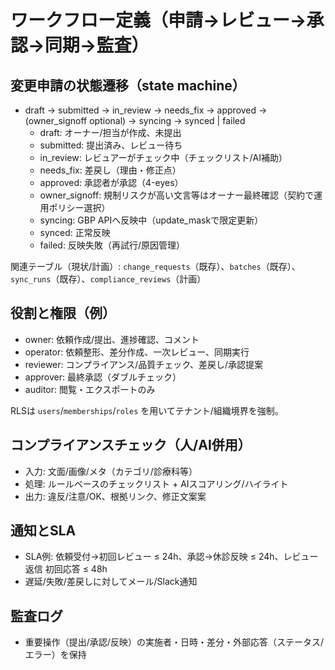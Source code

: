 # ワークフロー定義（申請→レビュー→承認→同期→監査）

## 変更申請の状態遷移（state machine）

- draft → submitted → in_review → needs_fix → approved → (owner_signoff optional) → syncing → synced | failed
  - draft: オーナー/担当が作成、未提出
  - submitted: 提出済み、レビュー待ち
  - in_review: レビュアーがチェック中（チェックリスト/AI補助）
  - needs_fix: 差戻し（理由・修正点）
  - approved: 承認者が承認（4-eyes）
  - owner_signoff: 規制リスクが高い文言等はオーナー最終確認（契約で運用ポリシー選択）
  - syncing: GBP APIへ反映中（update_maskで限定更新）
  - synced: 正常反映
  - failed: 反映失敗（再試行/原因管理）

関連テーブル（現状/計画）: `change_requests`（既存）、`batches`（既存）、`sync_runs`（既存）、`compliance_reviews`（計画）

## 役割と権限（例）

- owner: 依頼作成/提出、進捗確認、コメント
- operator: 依頼整形、差分作成、一次レビュー、同期実行
- reviewer: コンプライアンス/品質チェック、差戻し/承認提案
- approver: 最終承認（ダブルチェック）
- auditor: 閲覧・エクスポートのみ

RLSは `users`/`memberships`/`roles` を用いてテナント/組織境界を強制。

## コンプライアンスチェック（人/AI併用）

- 入力: 文面/画像/メタ（カテゴリ/診療科等）
- 処理: ルールベースのチェックリスト + AIスコアリング/ハイライト
- 出力: 違反/注意/OK、根拠リンク、修正文案案

## 通知とSLA

- SLA例: 依頼受付→初回レビュー ≤ 24h、承認→休診反映 ≤ 24h、レビュー返信 初回応答 ≤ 48h
- 遅延/失敗/差戻しに対してメール/Slack通知

## 監査ログ

- 重要操作（提出/承認/反映）の実施者・日時・差分・外部応答（ステータス/エラー）を保持
